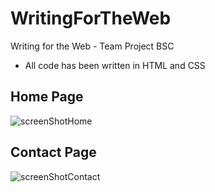 # WritingForTheWeb
Writing for the Web - Team Project BSC
- All code has been written in HTML and CSS


## Home Page
![screenShotHome](https://user-images.githubusercontent.com/18744129/125564456-d0b673be-f62e-4df4-bce0-0e1304ff8b9f.JPG)

## Contact Page
![screenShotContact](https://user-images.githubusercontent.com/18744129/125564457-1383cec1-e6e3-44b2-b9e7-6b48687bc5d0.JPG)

